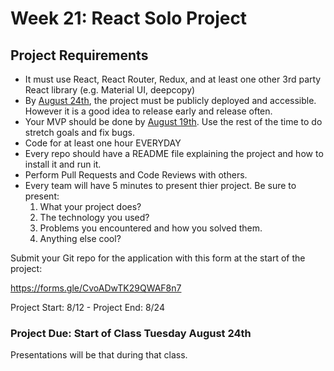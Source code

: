 # Week 21: React Solo Project

## Project Requirements

- It must use React, React Router, Redux, and at least one other 3rd party React library (e.g. Material UI, deepcopy)
- By <u>August 24th</u>, the project must be publicly deployed and accessible. However it is a good idea to release early and release often.
- Your MVP should be done by <u>August 19th</u>. Use the rest of the time to do stretch goals and fix bugs.
- Code for at least one hour EVERYDAY
- Every repo should have a README file explaining the project and how to install it and run it.
- Perform Pull Requests and Code Reviews with others.
- Every team will have 5 minutes to present thier project. Be sure to present:
    1. What your project does?
    2. The technology you used?
    3. Problems you encountered and how you solved them.
    4. Anything else cool?

Submit your Git repo for the application with this form at the start of the project:

https://forms.gle/CvoADwTK29QWAF8n7

Project Start: 8/12 - Project End: 8/24

### Project Due: Start of Class Tuesday August 24th

Presentations will be that during that class.